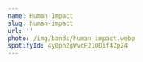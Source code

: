 ```yaml
---
name: Human Impact
slug: human-impact
url: ''
photo: /img/bands/human-impact.webp
spotifyId: 4y0ph2gWvcF21ODif4ZpZ4
---
```

